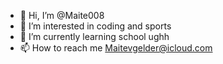 - 👋 Hi, I’m @Maite008
- 👀 I’m interested in coding and sports
- 🌱 I’m currently learning school ughh
- 📫 How to reach me Maitevgelder@icloud.com
